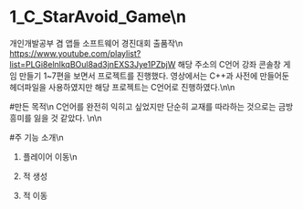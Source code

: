 # 1_C_StarAvoid_Game\n
개인개발공부 겸 앱들 소프트웨어 경진대회 출품작\n
https://www.youtube.com/playlist?list=PLGi8elnlkqBOul8ad3jnEXS3Jye1PZbjW 해당 주소의 C언어 강좌 콘솔창 게임 만들기 1~7편을 보면서 프로젝트를 진행했다. 영상에서는 C++과 사전에 만들어둔 헤더파일을 사용하였지만 해당 프로젝트는 C언어로 진행하였다.\n\n

#만든 목적\n
C언어를 완전히 익히고 싶었지만 단순히 교재를 따라하는 것으로는 금방 흥미를 잃을 것 같았다. \n\n

#주 기능 소개\n
 1) 플레이어 이동\n
 
 2) 적 생성
 
 3) 적 이동
 
